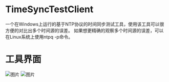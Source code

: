 # TimeSyncTestClient
一个在Windows上运行的基于NTP协议的时间同步测试工具，使用该工具可以很方便的对比出多个时间源的误差。
如果想更精确的观察多个时间源的误差，可以在Linux系统上使用ntpq -p命令。
# 工具界面
![图片](https://user-images.githubusercontent.com/115967131/196846353-4d170f96-2b33-4200-b0ce-645044483063.png)
![图片](https://user-images.githubusercontent.com/115967131/196846409-e24de6c0-545a-485e-8a42-cc25b0007403.png)
